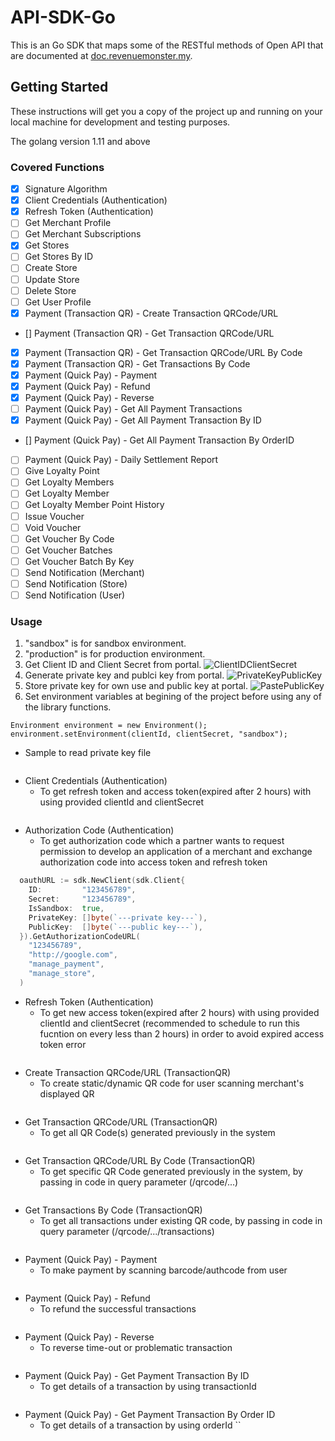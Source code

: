 # API-SDK-Go
This is an Go SDK that maps some of the RESTful methods of Open API that are documented at [doc.revenuemonster.my](https://doc.revenuemonster.my/).

## Getting Started
These instructions will get you a copy of the project up and running on your local machine for development and testing purposes.

The golang version 1.11 and above

### Covered Functions
- [x] Signature Algorithm
- [x] Client Credentials (Authentication)
- [x] Refresh Token (Authentication)
- [ ] Get Merchant Profile
- [ ] Get Merchant Subscriptions
- [x] Get Stores
- [ ] Get Stores By ID
- [ ] Create Store
- [ ] Update Store
- [ ] Delete Store
- [ ] Get User Profile
- [x] Payment (Transaction QR) - Create Transaction QRCode/URL
- [] Payment (Transaction QR) - Get Transaction QRCode/URL
- [x] Payment (Transaction QR) - Get Transaction QRCode/URL By Code
- [x] Payment (Transaction QR) - Get Transactions By Code
- [x] Payment (Quick Pay) - Payment
- [x] Payment (Quick Pay) - Refund
- [x] Payment (Quick Pay) - Reverse
- [ ] Payment (Quick Pay) - Get All Payment Transactions
- [x] Payment (Quick Pay) - Get All Payment Transaction By ID
- [] Payment (Quick Pay) - Get All Payment Transaction By OrderID
- [ ] Payment (Quick Pay) - Daily Settlement Report
- [ ] Give Loyalty Point
- [ ] Get Loyalty Members
- [ ] Get Loyalty Member
- [ ] Get Loyalty Member Point History
- [ ] Issue Voucher
- [ ] Void Voucher
- [ ] Get Voucher By Code
- [ ] Get Voucher Batches
- [ ] Get Voucher Batch By Key
- [ ] Send Notification (Merchant)
- [ ] Send Notification (Store)
- [ ] Send Notification (User)

### Usage
1. "sandbox" is for sandbox environment.
2. "production" is for production environment.
3. Get Client ID and Client Secret from portal.
![ClientIDClientSecret](https://storage.googleapis.com/rm-portal-assets/img/rm-landing/clientIDclientSecret.png)
4. Generate private key and publci key from portal.
![PrivateKeyPublicKey](https://storage.googleapis.com/rm-portal-assets/img/rm-landing/privateKeypublicKey.PNG)
5. Store private key for own use and public key at portal.
![PastePublicKey](https://storage.googleapis.com/rm-portal-assets/img/rm-landing/pastePublicKey.png)
6. Set environment variables at begining of the project before using any of the library functions.
```
Environment environment = new Environment();
environment.setEnvironment(clientId, clientSecret, "sandbox");
```

* Sample to read private key file
```

```

* Client Credentials (Authentication)
    * To get refresh token and access token(expired after 2 hours) with using provided clientId and clientSecret
```

```

* Authorization Code (Authentication)
    * To get authorization code which a partner wants to request permission to develop an application of a merchant and exchange authorization code into access token and refresh token
```go
  oauthURL := sdk.NewClient(sdk.Client{
    ID:         "123456789",
    Secret:     "123456789",
    IsSandbox:  true,
    PrivateKey: []byte(`---private key---`),
    PublicKey:  []byte(`---public key---`),
  }).GetAuthorizationCodeURL(
    "123456789",
    "http://google.com",
    "manage_payment",
    "manage_store",
  )
```

* Refresh Token (Authentication)
    * To get new access token(expired after 2 hours) with using provided clientId and clientSecret (recommended to schedule to run this fucntion on every less than 2 hours) in order to avoid expired access token error
```
```

* Create Transaction QRCode/URL (TransactionQR)
    * To create static/dynamic QR code for user scanning merchant's displayed QR
```
```

* Get Transaction QRCode/URL (TransactionQR)
    * To get all QR Code(s) generated previously in the system
```
```

* Get Transaction QRCode/URL By Code (TransactionQR)
    * To get specific QR Code generated previously in the system, by passing in code in query parameter (/qrcode/...)
```

```

* Get Transactions By Code (TransactionQR)
    * To get all transactions under existing QR code, by passing in code in query parameter (/qrcode/.../transactions)
```

```

* Payment (Quick Pay) - Payment
    * To make payment by scanning barcode/authcode from user
```
```

* Payment (Quick Pay) - Refund
    * To refund the successful transactions
```
```

* Payment (Quick Pay) - Reverse
    * To reverse time-out or problematic transaction
```
```

* Payment (Quick Pay) - Get Payment Transaction By ID
    * To get details of a transaction by using transactionId
```
```

* Payment (Quick Pay) - Get Payment Transaction By Order ID
    * To get details of a transaction by using orderId
``
```



